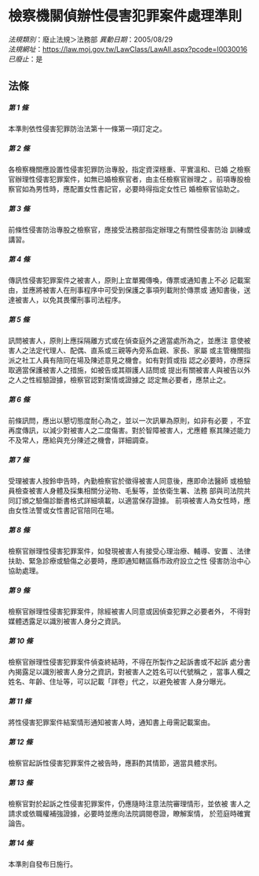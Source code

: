 # 檢察機關偵辦性侵害犯罪案件處理準則

*法規類別*：廢止法規＞法務部
*異動日期*：2005/08/29  
*法規網址*：https://law.moj.gov.tw/LawClass/LawAll.aspx?pcode=I0030016
*已廢止*：是


## 法條
##### 第 1 條
本準則依性侵害犯罪防治法第十一條第一項訂定之。

##### 第 2 條
各檢察機關應設置性侵害犯罪防治專股，指定資深穩重、平實溫和、已婚
之檢察官辦理性侵害犯罪案件，如無已婚檢察官者，由主任檢察官辦理之
。前項專股檢察官如為男性時，應配置女性書記官，必要時得指定女性已
婚檢察官協助之。

##### 第 3 條
前條性侵害防治專股之檢察官，應接受法務部指定辦理之有關性侵害防治
訓練或講習。

##### 第 4 條
傳訊性侵害犯罪案件之被害人，原則上宜單獨傳喚，傳票或通知書上不必
記載案由，並應將被害人在刑事程序中可受到保護之事項列載附於傳票或
通知書後，送達被害人，以免其畏懼刑事司法程序。

##### 第 5 條
訊問被害人，原則上應採隔離方式或在偵查庭外之適當處所為之，並應注
意使被害人之法定代理人、配偶、直系或三親等內旁系血親、家長、家屬
或主管機關指派之社工人員有陪同在場及陳述意見之機會。如有對質或指
認之必要時，亦應採取適當保護被害人之措施，如被告或其辯護人詰問或
提出有關被害人與被告以外之人之性經驗證據，檢察官認對案情或證據之
認定無必要者，應禁止之。

##### 第 6 條
前條訊問，應出以懇切態度耐心為之，並以一次訊畢為原則，如非有必要
，不宜再度傳訊，以減少對被害人之二度傷害。對於智障被害人，尤應體
察其陳述能力不及常人，應給與充分陳述之機會，詳細調查。

##### 第 7 條
受理被害人按鈴申告時，內勤檢察官於徵得被害人同意後，應即命法醫師
或檢驗員檢查被害人身體及採集相關分泌物、毛髮等，並依衛生署、法務
部與司法院共同訂頒之驗傷診斷書格式詳細填載，以適當保存證據。
前項被害人為女性時，應由女性法警或女性書記官陪同在場。

##### 第 8 條
檢察官辦理性侵害犯罪案件，如發現被害人有接受心理治療、輔導、安置
、法律扶助、緊急診療或驗傷之必要時，應即通知轄區縣市政府設立之性
侵害防治中心協助處理。

##### 第 9 條
檢察官辦理性侵害犯罪案件，除經被害人同意或因偵查犯罪之必要者外，
不得對媒體透露足以識別被害人身分之資訊。

##### 第 10 條
檢察官辦理性侵害犯罪案件偵查終結時，不得在所製作之起訴書或不起訴
處分書內揭露足以識別被害人身分之資訊，對被害人之姓名可以代號稱之
，當事人欄之姓名、年齡、住址等，可以記載「詳卷」代之，以避免被害
人身分曝光。

##### 第 11 條
將性侵害犯罪案件結案情形通知被害人時，通知書上毋需記載案由。

##### 第 12 條
檢察官起訴性侵害犯罪案件之被告時，應斟酌其情節，適當具體求刑。

##### 第 13 條
檢察官對於起訴之性侵害犯罪案件，仍應隨時注意法院審理情形，並依被
害人之請求或依職權補強證據，必要時並應向法院調閱卷證，瞭解案情，
於蒞庭時確實論告。

##### 第 14 條
本準則自發布日施行。


